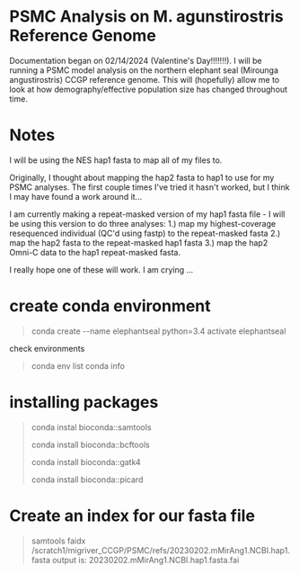 # PSMC Analysis on M. agunstirostris Reference Genome
Documentation began on  02/14/2024 (Valentine's Day!!!!!!!). I will be running a PSMC model analysis on the northern elephant seal (Mirounga angustirostris) CCGP reference genome. This will (hopefully) allow me to look at how demography/effective population size has changed throughout time. 

# Notes
I will be using the NES hap1 fasta to map all of my files to. 

Originally, I thought about mapping the hap2 fasta to hap1 to use for my PSMC analyses. The first couple times I've tried it hasn't worked, but I think I may have found a work around it... 

I am currently making a repeat-masked version of my hap1 fasta file - I will be using this version to do three analyses: 1.) map my highest-coverage resequenced individual (QC'd using fastp) to the repeat-masked fasta 2.) map the hap2 fasta to the repeat-masked hap1 fasta 3.) map the hap2 Omni-C data to the hap1 repeat-masked fasta. 

I really hope one of these will work. I am crying ...

# create conda environment 
>conda create --name elephantseal python=3.4
>activate elephantseal

check environments 
>conda env list
>conda info

# installing packages 
> conda instal bioconda::samtools
> 
> conda install bioconda::bcftools
> 
> conda install bioconda::gatk4
> 
> conda install bioconda::picard

# Create an index for our fasta file 
> samtools faidx /scratch1/migriver_CCGP/PSMC/refs/20230202.mMirAng1.NCBI.hap1.fasta
output is: 20230202.mMirAng1.NCBI.hap1.fasta.fai



